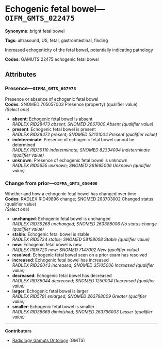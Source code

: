 # Echogenic fetal bowel—`OIFM_GMTS_022475`

**Synonyms:** bright fetal bowel

**Tags:** ultrasound, US, fetal, gastrointestinal, finding

Increased echogenicity of the fetal bowel, potentially indicating pathology

**Codes:** GAMUTS 22475 echogenic fetal bowel

## Attributes

### Presence—`OIFMA_GMTS_607973`

Presence or absence of echogenic fetal bowel  
**Codes**: SNOMED 705057003 Presence (property) (qualifier value)  
*(Select one)*

- **absent**: Echogenic fetal bowel is absent  
_RADLEX RID28473 absent; SNOMED 2667000 Absent (qualifier value)_
- **present**: Echogenic fetal bowel is present  
_RADLEX RID28472 present; SNOMED 52101004 Present (qualifier value)_
- **indeterminate**: Presence of echogenic fetal bowel cannot be determined  
_RADLEX RID39110 indeterminate; SNOMED 82334004 Indeterminate (qualifier value)_
- **unknown**: Presence of echogenic fetal bowel is unknown  
_RADLEX RID5655 unknown; SNOMED 261665006 Unknown (qualifier value)_

### Change from prior—`OIFMA_GMTS_050400`

Whether and how a echogenic fetal bowel has changed over time  
**Codes**: RADLEX RID49896 change; SNOMED 263703002 Changed status (qualifier value)  
*(Select one)*

- **unchanged**: Echogenic fetal bowel is unchanged  
_RADLEX RID39268 unchanged; SNOMED 260388006 No status change (qualifier value)_
- **stable**: Echogenic fetal bowel is stable  
_RADLEX RID5734 stable; SNOMED 58158008 Stable (qualifier value)_
- **new**: Echogenic fetal bowel is new  
_RADLEX RID5720 new; SNOMED 7147002 New (qualifier value)_
- **resolved**: Echogenic fetal bowel seen on a prior exam has resolved  
- **increased**: Echogenic fetal bowel has increased  
_RADLEX RID36043 increased; SNOMED 35105006 Increased (qualifier value)_
- **decreased**: Echogenic fetal bowel has decreased  
_RADLEX RID36044 decreased; SNOMED 1250004 Decreased (qualifier value)_
- **larger**: Echogenic fetal bowel is larger  
_RADLEX RID5791 enlarged; SNOMED 263768009 Greater (qualifier value)_
- **smaller**: Echogenic fetal bowel is smaller  
_RADLEX RID38669 diminished; SNOMED 263796003 Lesser (qualifier value)_

---

**Contributors**

- [Radiology Gamuts Ontology](https://gamuts.net/) (GMTS)